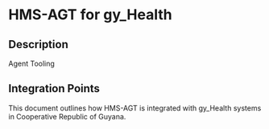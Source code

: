 # HMS-AGT for gy_Health

## Description

Agent Tooling

## Integration Points

This document outlines how HMS-AGT is integrated with gy_Health systems in Cooperative Republic of Guyana.
